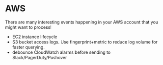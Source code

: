 # AWS

There are many interesting events happening in your AWS account that you might want to process!

- EC2 instance lifecycle
- S3 bucket access logs. Use fingerprint+metric to reduce log volume for faster querying.  
- debounce CloudWatch alarms before sending to Slack/PagerDuty/Pushover
